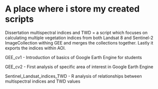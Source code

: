 # A place where i store my created scripts
Dissertation multispectral indices and TWD = a script which focuses on calculating multiple vegetation indices from both Landsat 8 and Sentinel-2 ImageCollection withing GEE and merges the collections together. Lastly it exports the indices within AOI.

GEE_cv1 - Introduction of basics of Google Earth Engine for students

GEE_cv2 - First analysis of specific area of interest in Google Earth Engine

Sentinel_Landsat_indices_TWD - R analysis of relationships between multispectral indices and TWD values
